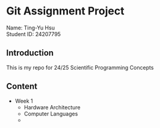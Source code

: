 # Git Assignment Project

Name: Ting-Yu Hsu <br>
Student ID: 24207795


## Introduction

This is my repo for 24/25 Scientific Programming Concepts


## Content 

- Week 1
	- Hardware Architecture
	- Computer Languages
	- 